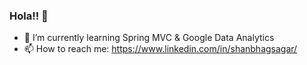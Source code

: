 ### Hola!! 👋


- 🌱 I’m currently learning Spring MVC & Google Data Analytics
- :mailbox: How to reach me: https://www.linkedin.com/in/shanbhagsagar/


